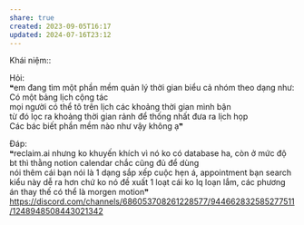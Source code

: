 ```yaml
---
share: true
created: 2023-09-05T16:17
updated: 2024-07-16T23:12
---
```

Khái niệm:: 

Hỏi:  
❝em đang tìm một phần mềm quản lý thời gian biểu cả nhóm theo dạng như:  
Có một bảng lịch cộng tác  
mọi người có thể tô trên lịch các khoảng thời gian mình bận  
từ đó lọc ra khoảng thời gian rảnh để thống nhất đưa ra lịch họp  
Các bác biết phần mềm nào như vậy không ạ❞  
  
Đáp:  
❝reclaim.ai nhưng ko khuyến khích vì nó ko có database ha, còn ở mức độ bt thì thằng notion calendar chắc cũng đủ để dùng  
nói thêm cái bạn nói là 1 dạng sắp xếp cuộc hẹn á, appointment bạn search kiểu này dễ ra hơn chứ ko nó đề xuất 1 loạt cái ko lq loạn lắm, các phương án thay thế có thể là morgen motion❞  
https://discord.com/channels/686053708261228577/944662832585277511/1248948508443021342